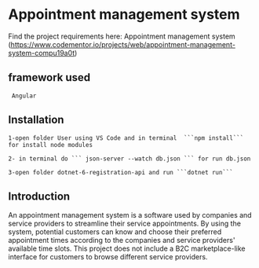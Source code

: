 # Appointment management system
Find the project requirements here: Appointment management system (https://www.codementor.io/projects/web/appointment-management-system-compu19a0t) 
## framework used
     Angular
## Installation
    1-open folder User using VS Code and in terminal  ```npm install``` for install node modules

    2- in terminal do ``` json-server --watch db.json ``` for run db.json

    3-open folder dotnet-6-registration-api and run ```dotnet run``` 
## Introduction

An appointment management system is a software used by companies and service providers to streamline their service appointments. By using the system, potential customers can know and choose their preferred appointment times according to the companies and service providers' available time slots. This project does not include a B2C marketplace-like interface for customers to browse different service providers.

